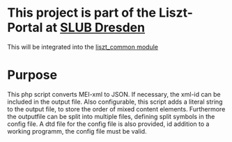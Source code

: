 # This project is part of the Liszt-Portal at [SLUB Dresden](https://slub-dresden.de)
This will be integrated into the [liszt_common module](https://github.com/dikastes/liszt_common)

# Purpose

This php script converts MEI-xml to JSON. If necessary, the xml-id can be included in the output file. Also configurable, this script adds a literal string to the output file, to store the order of mixed content elements. Furthermore the outputfile can be split into multiple files, defining split symbols in the config file. A dtd file for the config file is also provided, id addition to a working programm, the config file must be valid. 